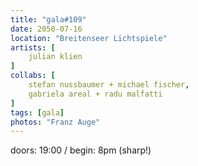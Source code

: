 ```yaml
---
title: "gala#109"
date: 2050-07-16
location: "Breitenseer Lichtspiele"
artists: [
    julian klien
]
collabs: [
    stefan nussbaumer + michael fischer,
    gabriela areal + radu malfatti
]
tags: [gala]
photos: "Franz Auge"
---
```

doors: 19:00 / begin: 8pm (sharp!)  

